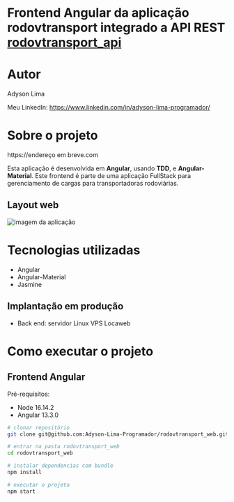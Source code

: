 # Frontend Angular da aplicação rodovtransport integrado a API REST <a href ="https://github.com/Adyson-Lima-Programador/rodovtransport_api">rodovtransport_api</a>

# Autor

Adyson Lima

Meu LinkedIn: https://www.linkedin.com/in/adyson-lima-programador/

# Sobre o projeto

https://endereço em breve.com

Esta aplicação é desenvolvida em **Angular**, usando **TDD**, e **Angular-Material**. Este frontend é parte de uma aplicação FullStack para gerenciamento de cargas para transportadoras rodoviárias.

## Layout web
<img src="" alt="imagem da aplicação"/>

# Tecnologias utilizadas

- Angular
- Angular-Material
- Jasmine

## Implantação em produção
- Back end: servidor Linux VPS Locaweb

# Como executar o projeto

## Frontend Angular
Pré-requisitos: 
- Node 16.14.2
- Angular 13.3.0

```bash
# clonar repositório
git clone git@github.com:Adyson-Lima-Programador/rodovtransport_web.git

# entrar na pasta rodovtransport_web
cd rodovtransport_web

# instalar dependencias com bundle
npm install

# executar o projeto
npm start
```

